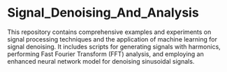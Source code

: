 # Signal_Denoising_And_Analysis

This repository contains comprehensive examples and experiments on signal processing techniques and the application of machine learning for signal denoising. It includes scripts for generating signals with harmonics, performing Fast Fourier Transform (FFT) analysis, and employing an enhanced neural network model for denoising sinusoidal signals.

